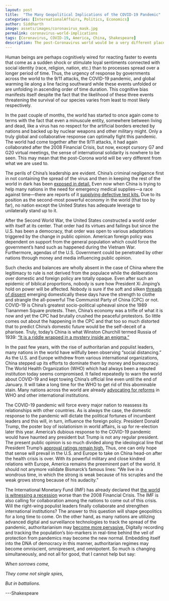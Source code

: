 ```yaml
---
layout: post
title:  "The Many Geopolitical Implications of the COVID-19 Pandemic"
categories: [InternationalAffairs, Politics, Economics]
author: Siddharth
image: assets/images/coronavirus_mask.jpg
permalink: coronavirus-world-implications
tags: [Coronavirus, COVID-19, America, China, Shakespeare]
description: The post-Coronavirus world would be a very different place to live.
---
```

Human beings are perhaps cognitively wired for reacting faster to events that come as a sudden shock or stimulate loyal sentiments connected with social identity (race, religion, nation, etc.) than to processes spread over a longer period of time. Thus, the urgency of response by governments across the world to the 9/11 attacks, the COVID-19 pandemic, and global warming lie along a line facing southward while these events unfolded or are unfolding in ascending order of time duration. This cognitive bias manifests itself despite the fact that the likelihood of these three events threatening the survival of our species varies from least to most likely respectively.

In the past couple of months, the world has started to once again come to terms with the fact that even a minuscule entity, somewhere between living and dead, like a virus has no respect for the artificial borders erected by nations and backed up by nuclear weapons and other military might. Only a truly global and collaborative response can optimally fight this pandemic. The world had come together after the 9/11 attacks, it had again collaborated after the 2008 Financial Crisis, but now, except cursory G7 and G20 virtual meetings, the sense of international solidarity is nowhere to be seen. This may mean that the post-Corona world will be very different from what we are used to.

The perils of China&rsquo;s leadership are evident. China&rsquo;s criminal negligence first in not containing the spread of the virus and then in keeping the rest of the world in dark has been <a href="https://www.eurasiareview.com/16032020-coronavirus-china-falters-and-the-world-suffers-oped/">exposed in detail.</a> Even now when China is trying to help many nations in the need for emergency medical supplies&mdash;a race against time&mdash;there are reports of it <a href="https://www.taiwannews.com.tw/en/news/3905575">supplying defective test kits.</a> Due to its position as the second-most powerful economy in the world (that too by far), no nation except the United States has adequate leverage to unilaterally stand up to it.

After the Second World War, the United States constructed a world order with itself at its center. That order had its virtues and failings but since the U.S. has been a democracy, that order was open to various adaptations triggered by the change in public opinion. American foreign policy was dependent on support from the general population which could force the government&rsquo;s hand such as happened during the Vietnam War. Furthermore, agendas of the U.S. Government could be penetrated by other nations through money and media influencing public opinion.&nbsp;

Such checks and balances are wholly absent in the case of China where the legitimacy to rule is not derived from the populace while the deliberations over domestic and foreign policy are totally opaque. Even after such an epidemic of biblical proportions, nobody is sure how President Xi Jinping&rsquo;s hold on power will be affected. Nobody is sure if the soft and silken <a href="https://www.nytimes.com/2020/03/03/opinion/coronavirus-china-xi-jinping.html">threads of dissent</a> emerging domestically these days have the strength to clothe and strangle the all-powerful The Communist Party of China (CPC) or not. COVID-19 is China&rsquo;s greatest socio-political upheaval since the 1989 Tiananmen Square protests. Then, China&rsquo;s economy was a trifle of what it is now and yet the CPC had brutally crushed the peaceful protestors. So little comes out about the happening in the CPC and that too so much distorted that to predict China&rsquo;s domestic future would be the self-deceit of a pharisee. Truly, today&rsquo;s China is what Winston Churchill termed Russia of 1939: <a href="http://www.churchill-society-london.org.uk/RusnEnig.html">&ldquo;It is a riddle wrapped in a mystery inside an enigma.&rdquo;</a>

In the past few years, with the rise of authoritarian and populist leaders, many nations in the world have willfully been observing &ldquo;social distancing.&rdquo; As the U.S. and Europe withdrew from various international organizations, China stepped up its efforts to dominate them by money and bureaucracy. The World Health Organization (WHO) which had always been a reputed institution today seems compromised. It failed repeatedly to warn the world about COVID-19 and kept towing China&rsquo;s official line even until the end of January. It will take a long time for the WHO to get rid of this abominable stain. Many nations across the world are already <a href="https://theprint.in/opinion/why-modi-trump-others-are-angry-at-whos-handling-of-covid-19-crisis/390264/">advocating for reforms</a> in WHO and other international institutions.

The COVID-19 pandemic will force every major nation to reassess its relationships with other countries. As is always the case, the domestic response to the pandemic will dictate the political fortunes of incumbent leaders and this will, in turn, influence the foreign policy. President Donald Trump, the poster boy of isolationism in world affairs, is up for re-election later this year. America&rsquo;s dubious response to the COVID-19 pandemic would have haunted any president but Trump is not any regular president. The present public opinion is so much divided along the ideological line that President Trump&rsquo;s <a href="https://www.usatoday.com/story/news/politics/elections/2020/03/29/coronavirus-what-could-trumps-jump-approval-rating-mean-november/5078347002/">approval ratings remain high.</a> Thus, one can only hope that sense will prevail in the U.S. and Europe to take on China head-on after the health crisis is over. With its powerful military and close kindred relations with Europe, America remains the preeminent part of the world. It should not anymore validate Bismarck&rsquo;s famous lines: &ldquo;We live in a wondrous time, in which the strong is weak because of his scruples and the weak grows strong because of his audacity.&rdquo;

The International Monetary Fund (IMF) has already declared that <a href="https://www.businessinsider.com/imf-global-economy-outlook-recession-coronavirus-international-cooperation-needed-chief-2020-3">the world is witnessing a recession</a> worse than the 2008 Financial Crisis. The IMF is also calling for collaboration among the nations to come out of this crisis. Will the right-wing populist leaders finally collaborate and strengthen international institutions? The answer to this question will shape geopolitics for a long time to come. On the other hand, as many nations are utilizing advanced digital and surveillance technologies to track the spread of the pandemic, authoritarianism may <a href="https://www.ft.com/content/19d90308-6858-11ea-a3c9-1fe6fedcca75?segmentid=acee4131-99c2-09d3-a635-873e61754ec6">become more pervasive.</a> Digitally recording and tracking the population&rsquo;s bio-markers in real-time behind the veil of protection from pandemics may become the new normal. Embedding itself into the DNA of democracy in this manner, authoritarian regimes may become omniscient, omnipresent, and omnipotent. So much is changing simultaneously, and not all for good, that I cannot help but say:

<em>When sorrows come,</em>

<em>They come not single spies,</em>

<em>But in battalions.</em>

---Shakespeare